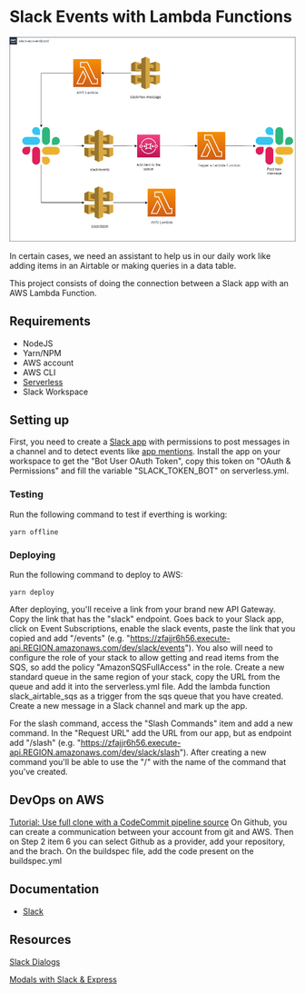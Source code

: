# Slack Events with Lambda Functions

![](images/architecture.png "Architecture")

In certain cases, we need an assistant to help us in our daily work like adding items in an Airtable or making queries in a data table.

This project consists of doing the connection between a Slack app with an AWS Lambda Function.

## Requirements
* NodeJS
* Yarn/NPM
* AWS account
* AWS CLI
* [Serverless](https://www.serverless.com/)
* Slack Workspace

## Setting up
First, you need to create a [Slack app](https://api.slack.com/start/overview) with permissions to post messages in a channel and to detect events like [app mentions](https://api.slack.com/events/app_mention). Install the app on your workspace to get the "Bot User OAuth Token", copy this token on "OAuth & Permissions" and fill the variable "SLACK_TOKEN_BOT" on serverless.yml.

### Testing
Run the following command to test if everthing is working:
```
yarn offline
```

### Deploying
Run the following command to deploy to AWS:
```
yarn deploy
```
After deploying, you'll receive a link from your brand new API Gateway. Copy the link that has the "slack" endpoint. Goes back to your Slack app, click on Event Subscriptions, enable the slack events, paste the link that you copied and add "/events" (e.g. "https://zfajjr6h56.execute-api.REGION.amazonaws.com/dev/slack/events"). You also will need to configure the role of your stack to allow getting and read items from the SQS, so add the policy "AmazonSQSFullAccess" in the role. Create a new standard queue in the same region of your stack, copy the URL from the queue and add it into the serverless.yml file. Add the lambda function slack_airtable_sqs as a trigger from the sqs queue that you have created. Create a new message in a Slack channel and mark up the app.

For the slash command, access the "Slash Commands" item and add a new command. In the "Request URL" add the URL from our app, but as endpoint add "/slash" (e.g. "https://zfajjr6h56.execute-api.REGION.amazonaws.com/dev/slack/slash"). After creating a new command you'll be able to use the "/" with the name of the command that you've created.

## DevOps on AWS

[Tutorial: Use full clone with a CodeCommit pipeline source](https://docs.aws.amazon.com/codepipeline/latest/userguide/tutorials-codecommit-gitclone.html)
On Github, you can create a communication between your account from git and AWS. Then on Step 2 item 6 you can select Github as a provider, add your repository, and the brach.
On the buildspec file, add the code present on the buildspec.yml

## Documentation

* [Slack](docs/Slack/Slack.md)

## Resources

[Slack Dialogs](https://api.slack.com/dialogs)

[Modals with Slack & Express](https://www.javascriptjanuary.com/blog/building-a-slack-app-with-express-and-the-node-sdk)